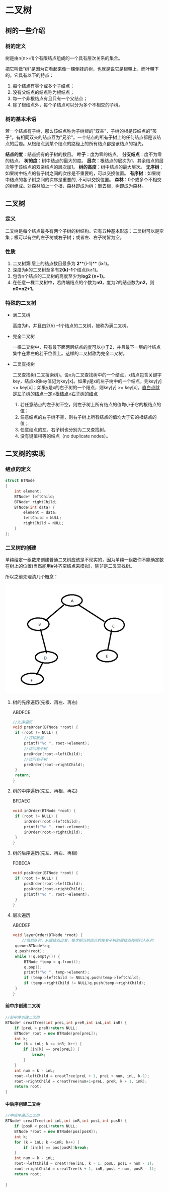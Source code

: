 # 二叉树

## 树的一些介绍

### 树的定义

树是由n(n>=1)个有限结点组成的一个具有层次关系的集合。

把它叫做“树”是因为它看起来像一棵倒挂的树，也就是说它是根朝上，而叶朝下的。它具有以下的特点：

1. 每个结点有零个或多个子结点；
2. 没有父结点的结点称为根结点；
3.  每一个非根结点有且只有一个父结点；
4.  除了根结点外，每个子结点可以分为多个不相交的子树。

### 树的基本术语

若一个结点有子树，那么该结点称为子树根的"双亲"，子树的根是该结点的"孩子"。有相同双亲的结点互为"兄弟"。一个结点的所有子树上的任何结点都是该结点的后裔。从根结点到某个结点的路径上的所有结点都是该结点的祖先。

**结点的度**：结点拥有的子树的数目。
**叶子**：度为零的结点。
**分支结点**：度不为零的结点。
**树的度**：树中结点的最大的度。
**层次**：根结点的层次为1，其余结点的层次等于该结点的双亲结点的层次加1。
**树的高度**：树中结点的最大层次。
**无序树**：如果树中结点的各子树之间的次序是不重要的，可以交换位置。
**有序树**：如果树中结点的各子树之间的次序是重要的, 不可以交换位置。
**森林**：0个或多个不相交的树组成。对森林加上一个根，森林即成为树；删去根，树即成为森林。

## 二叉树

### 定义

二叉树是每个结点最多有两个子树的树结构。它有五种基本形态：二叉树可以是空集；根可以有空的左子树或右子树；或者左、右子树皆为空。

### 性质

1. 二叉树第i层上的结点数目最多为 **2****{i-1}** (i≥1)。
2. 深度为k的二叉树至多有**2{k}-1**个结点(k≥1)。
3. 包含n个结点的二叉树的高度至少为**log2 (n+1)**。
4. 在任意一棵二叉树中，若终端结点的个数为**n0**，度为2的结点数为**n2**，则**n0=n2+1**。

### 特殊的二叉树

- 满二叉树

  高度为h，并且由2{h} –1个结点的二叉树，被称为满二叉树。

- 完全二叉树

  一棵二叉树中，只有最下面两层结点的度可以小于2，并且最下一层的叶结点集中在靠左的若干位置上。这样的二叉树称为完全二叉树。

- 二叉查找树

  二叉查找树(二叉搜索树)。设x为二叉查找树中的一个结点，x结点包含关键字key，结点x的key值记为key[x]。如果y是x的左子树中的一个结点，则key[y] <= key[x]；如果y是x的右子树的一个结点，则key[y] >= key[x]。<u>直白点就是左子树的结点一定<根结点<右子树的结点</u>

  1.  若任意结点的左子树不空，则左子树上所有结点的值均小于它的根结点的值；
  2. 任意结点的右子树不空，则右子树上所有结点的值均大于它的根结点的值；
  3. 任意结点的左、右子树也分别为二叉查找树。
  4. 没有键值相等的结点（no duplicate nodes）。

## 二叉树的实现

### 结点的定义

```c++
struct BTNode
{
	int element;
	BTNode* leftChild;
	BTNode* rightChild;
	BTNode(int data) {
		element = data;
		leftChild = NULL;
		rightChild = NULL;
	}
};
```

### 二叉树的创建

单纯给定一组数来创建普通二叉树应该是不现实的，因为单纯一组数你不能确定数在树上的位置(当然能用#补齐空结点来模拟)，除非是二叉查找树。

所以之前先理清几个概念：

![有如下树](https://github.com/Zbeginner/StudyNotes/blob/master/image/%E5%BE%AE%E4%BF%A1%E5%9B%BE%E7%89%87_20190408214612.png)

1. 树的先序遍历(先根、再左、再右)

   ABDFCE

   ```c++
   //先序遍历
   void preOrder(BTNode *root) {
   	if (root != NULL) {
   		//打印数据
   		printf("%d ", root->element);
   		//访问左子树
   		preOrder(root->leftChild);
   		//访问右子树
   		preOrder(root->rightChild);
   	}
   	return;
   }
   ```

   

2. 树的中序遍历(先左、再根、再右)

   BFDAEC

   ```c++
   void inOrder(BTNode *root) {
   	if (root != NULL) {
   		inOrder(root->leftChild);
   		printf("%d ", root->element);
   		inOrder(root->rightChild);
   	}
   }
   ```

   

3. 树的后序遍历(先左、再右、再根)

   FDBECA

   ```c++
   void posOrder(BTNode *root) {
   	if (root != NULL) {
   		posOrder(root->leftChild);
   		posOrder(root->rightChild);
   		printf("%d ", root->element);
   	}
   }
   ```

4. 层次遍历

   ABCDEF

   ```c++
   void layerOrder(BTNode *root) {
       //借助队列，从根结点出发，每次把当前结点的左右子树的根结点按顺利入队列
   	queue<BTNode*>q;
   	q.push(root);
   	while (!q.empty()) {
   		BTNode *temp = q.front();
   		q.pop();
   		printf("%d ", temp->element);
   		if (temp->leftChild != NULL)q.push(temp->leftChild);
   		if (temp->rightChild != NULL)q.push(temp->rightChild);
   	}
   }
   ```


#### 前中序创建二叉树

```c++
//前中序创建二叉树
BTNode* creatTree(int preL,int preR,int inL,int inR) {
	if (preL > preR)return NULL;
	BTNode* root = new BTNode(pre[preL]);
	int k;
	for (k = inL; k <= inR; k++) {
		if (in[k] == pre[preL]) {
			break;
		}
	}
	int num = k - inL;
	root->leftChild = creatTree(preL + 1, preL + num, inL, k-1);
	root->rightChild = creatTree(num+1+preL, preR, k + 1, inR);
	return root;
}
```

#### 中后序创建二叉树

```c++
//中后序遍历二叉树
BTNode* creatTree(int inL,int inR,int posL,int posR) {
	if (posR < posL)return NULL;
	BTNode *root = new BTNode(pos[posR]);
	int k;
	for (k = inL; k <=inR; k++) {
		if (in[k] == pos[posR])break;
	}
	int num = k - inL;
	root->leftChild = creatTree(inL, k - 1, posL, posL + num - 1);
	root->rightChild = creatTree(k + 1, inR, posL + num, posR - 1);
	return root;

}
```

